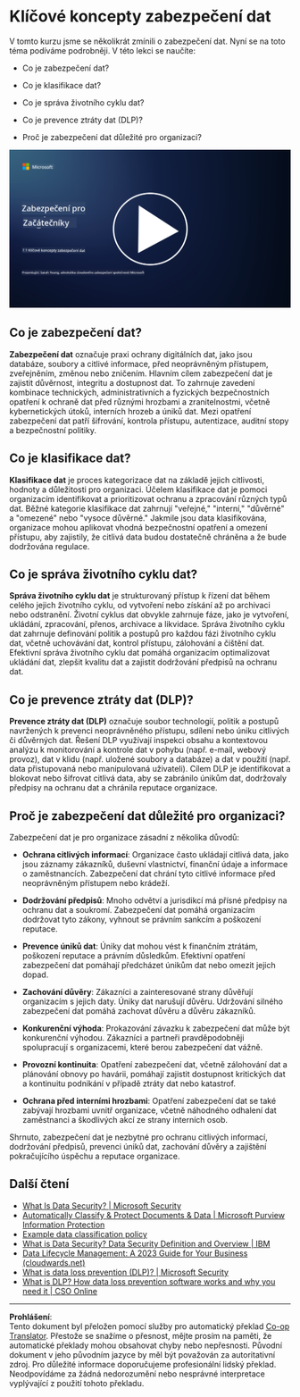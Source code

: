 <!--
CO_OP_TRANSLATOR_METADATA:
{
  "original_hash": "9703868f41dcddd5a98dea9ea6fcd94d",
  "translation_date": "2025-09-03T20:38:22+00:00",
  "source_file": "7.1 Data security key concepts.md",
  "language_code": "cs"
}
-->
# Klíčové koncepty zabezpečení dat

V tomto kurzu jsme se několikrát zmínili o zabezpečení dat. Nyní se na toto téma podíváme podrobněji. V této lekci se naučíte:

- Co je zabezpečení dat?

- Co je klasifikace dat?

- Co je správa životního cyklu dat?

- Co je prevence ztráty dat (DLP)?

- Proč je zabezpečení dat důležité pro organizaci?

[![Sledujte video](../../translated_images/7-1_placeholder.bcb1e7fdcef8c20be3172dc8b3b11f417cad164e7481b76f8a3bca4f853e1016.cs.png)](https://learn-video.azurefd.net/vod/player?id=ace39247-1690-45fb-8f99-985abcb8e423)

## Co je zabezpečení dat?

**Zabezpečení dat** označuje praxi ochrany digitálních dat, jako jsou databáze, soubory a citlivé informace, před neoprávněným přístupem, zveřejněním, změnou nebo zničením. Hlavním cílem zabezpečení dat je zajistit důvěrnost, integritu a dostupnost dat. To zahrnuje zavedení kombinace technických, administrativních a fyzických bezpečnostních opatření k ochraně dat před různými hrozbami a zranitelnostmi, včetně kybernetických útoků, interních hrozeb a úniků dat. Mezi opatření zabezpečení dat patří šifrování, kontrola přístupu, autentizace, auditní stopy a bezpečnostní politiky.

## Co je klasifikace dat?

**Klasifikace dat** je proces kategorizace dat na základě jejich citlivosti, hodnoty a důležitosti pro organizaci. Účelem klasifikace dat je pomoci organizacím identifikovat a prioritizovat ochranu a zpracování různých typů dat. Běžné kategorie klasifikace dat zahrnují "veřejné," "interní," "důvěrné" a "omezené" nebo "vysoce důvěrné." Jakmile jsou data klasifikována, organizace mohou aplikovat vhodná bezpečnostní opatření a omezení přístupu, aby zajistily, že citlivá data budou dostatečně chráněna a že bude dodržována regulace.

## Co je správa životního cyklu dat?

**Správa životního cyklu dat** je strukturovaný přístup k řízení dat během celého jejich životního cyklu, od vytvoření nebo získání až po archivaci nebo odstranění. Životní cyklus dat obvykle zahrnuje fáze, jako je vytvoření, ukládání, zpracování, přenos, archivace a likvidace. Správa životního cyklu dat zahrnuje definování politik a postupů pro každou fázi životního cyklu dat, včetně uchovávání dat, kontrol přístupu, zálohování a čištění dat. Efektivní správa životního cyklu dat pomáhá organizacím optimalizovat ukládání dat, zlepšit kvalitu dat a zajistit dodržování předpisů na ochranu dat.

## Co je prevence ztráty dat (DLP)?

**Prevence ztráty dat (DLP)** označuje soubor technologií, politik a postupů navržených k prevenci neoprávněného přístupu, sdílení nebo úniku citlivých či důvěrných dat. Řešení DLP využívají inspekci obsahu a kontextovou analýzu k monitorování a kontrole dat v pohybu (např. e-mail, webový provoz), dat v klidu (např. uložené soubory a databáze) a dat v použití (např. data přistupovaná nebo manipulovaná uživateli). Cílem DLP je identifikovat a blokovat nebo šifrovat citlivá data, aby se zabránilo únikům dat, dodržovaly předpisy na ochranu dat a chránila reputace organizace.

## Proč je zabezpečení dat důležité pro organizaci?

Zabezpečení dat je pro organizace zásadní z několika důvodů:

- **Ochrana citlivých informací**: Organizace často ukládají citlivá data, jako jsou záznamy zákazníků, duševní vlastnictví, finanční údaje a informace o zaměstnancích. Zabezpečení dat chrání tyto citlivé informace před neoprávněným přístupem nebo krádeží.

- **Dodržování předpisů**: Mnoho odvětví a jurisdikcí má přísné předpisy na ochranu dat a soukromí. Zabezpečení dat pomáhá organizacím dodržovat tyto zákony, vyhnout se právním sankcím a poškození reputace.

- **Prevence úniků dat**: Úniky dat mohou vést k finančním ztrátám, poškození reputace a právním důsledkům. Efektivní opatření zabezpečení dat pomáhají předcházet únikům dat nebo omezit jejich dopad.

- **Zachování důvěry**: Zákazníci a zainteresované strany důvěřují organizacím s jejich daty. Úniky dat narušují důvěru. Udržování silného zabezpečení dat pomáhá zachovat důvěru a důvěru zákazníků.

- **Konkurenční výhoda**: Prokazování závazku k zabezpečení dat může být konkurenční výhodou. Zákazníci a partneři pravděpodobněji spolupracují s organizacemi, které berou zabezpečení dat vážně.

- **Provozní kontinuita**: Opatření zabezpečení dat, včetně zálohování dat a plánování obnovy po havárii, pomáhají zajistit dostupnost kritických dat a kontinuitu podnikání v případě ztráty dat nebo katastrof.

- **Ochrana před interními hrozbami**: Opatření zabezpečení dat se také zabývají hrozbami uvnitř organizace, včetně náhodného odhalení dat zaměstnanci a škodlivých akcí ze strany interních osob.

Shrnuto, zabezpečení dat je nezbytné pro ochranu citlivých informací, dodržování předpisů, prevenci úniků dat, zachování důvěry a zajištění pokračujícího úspěchu a reputace organizace.

## Další čtení

- [What Is Data Security? | Microsoft Security](https://www.microsoft.com/en-au/security/business/security-101/what-is-data-security?WT.mc_id=academic-96948-sayoung)
- [Automatically Classify & Protect Documents & Data | Microsoft Purview Information Protection](https://youtu.be/v8LqmzBUaOo)
- [Example data classification policy](https://www.cmu.edu/data/guidelines/data-classification.html)
- [What is Data Security? Data Security Definition and Overview | IBM](https://www.ibm.com/topics/data-security)
- [Data Lifecycle Management: A 2023 Guide for Your Business (cloudwards.net)](https://www.cloudwards.net/data-lifecycle-management/)
- [What is data loss prevention (DLP)? | Microsoft Security](https://www.microsoft.com/security/business/security-101/what-is-data-loss-prevention-dlp?WT.mc_id=academic-96948-sayoung)
- [What is DLP? How data loss prevention software works and why you need it | CSO Online](https://www.csoonline.com/article/569559/what-is-dlp-how-data-loss-prevention-software-works-and-why-you-need-it.html)

---

**Prohlášení**:  
Tento dokument byl přeložen pomocí služby pro automatický překlad [Co-op Translator](https://github.com/Azure/co-op-translator). Přestože se snažíme o přesnost, mějte prosím na paměti, že automatické překlady mohou obsahovat chyby nebo nepřesnosti. Původní dokument v jeho původním jazyce by měl být považován za autoritativní zdroj. Pro důležité informace doporučujeme profesionální lidský překlad. Neodpovídáme za žádná nedorozumění nebo nesprávné interpretace vyplývající z použití tohoto překladu.